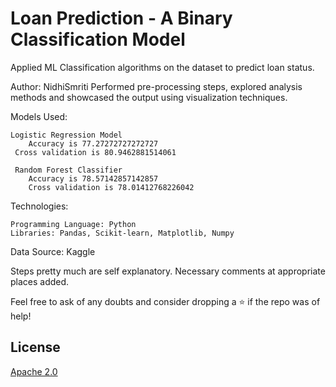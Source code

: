﻿# Loan Prediction - A Binary Classification Model
Applied ML Classification algorithms on the dataset to predict loan status.

Author: NidhiSmriti
Performed pre-processing steps, explored analysis methods and showcased the output 
 using visualization techniques. 

Models Used:

    Logistic Regression Model
        Accuracy is 77.27272727272727
	 Cross validation is 80.9462881514061

     Random Forest Classifier
     	Accuracy is 78.57142857142857
        Cross validation is 78.01412768226042
	
	
Technologies:

    Programming Language: Python
    Libraries: Pandas, Scikit-learn, Matplotlib, Numpy

Data Source:
        Kaggle

Steps pretty much are self explanatory. Necessary comments at appropriate places added.


Feel free to ask of any doubts and consider dropping a ⭐ if the repo was of help!



## License

[Apache 2.0](https://choosealicense.com/licenses/apache-2.0/)
